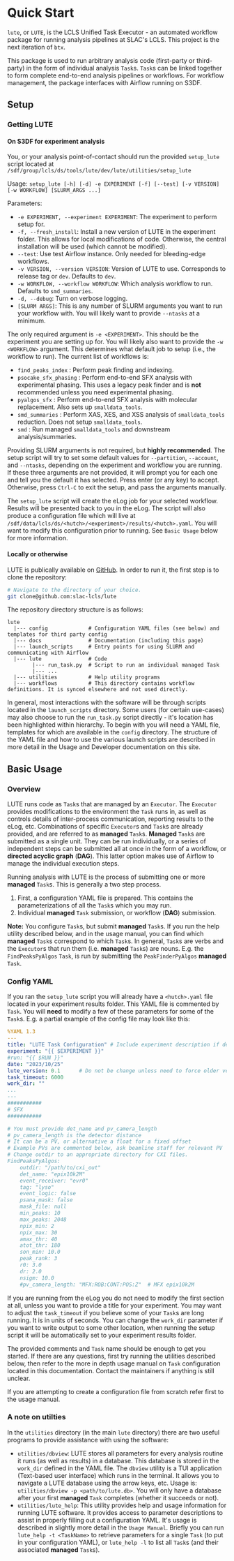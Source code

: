 # Quick Start
`lute`, or `LUTE`, is the LCLS Unified Task Executor - an automated workflow package for running analysis pipelines at SLAC's LCLS. This project is the next iteration of `btx`.

This package is used to run arbitrary analysis code (first-party or third-party) in the form of individual analysis `Task`s. `Task`s can be linked together to form complete end-to-end analysis pipelines or workflows. For workflow management, the package interfaces with Airflow running on S3DF.

## Setup
### Getting LUTE
#### On S3DF for experiment analysis
You, or your analysis point-of-contact should run the provided `setup_lute` script located at `/sdf/group/lcls/ds/tools/lute/dev/lute/utilities/setup_lute`

Usage: `setup_lute [-h] [-d] -e EXPERIMENT [-f] [--test] [-v VERSION] [-w WORKFLOW] [SLURM_ARGS ...]`

Parameters:

- `-e EXPERIMENT, --experiment EXPERIMENT`: The experiment to perform setup for.
- `-f, --fresh_install`: Install a new version of LUTE in the experiment folder. This allows for local modifications of code. Otherwise, the central installation will be used (which cannot be modified).
- `--test`: Use test Airflow instance. Only needed for bleeding-edge workflows.
- `-v VERSION, --version VERSION`: Version of LUTE to use. Corresponds to release tag or `dev`. Defaults to `dev`.
- `-w WORKFLOW, --workflow WORKFLOW`: Which analysis workflow to run. Defaults to `smd_summaries`.
- `-d, --debug`: Turn on verbose logging.
- `[SLURM ARGS]`: This is any number of SLURM arguments you want to run your workflow with. You will likely want to provide `--ntasks` at a minimum.

The only required argument is `-e <EXPERIMENT>`. This should be the experiment you are setting up for. You will likely also want to provide the `-w <WORKFLOW>` argument. This determines what default job to setup (i.e., the workflow to run). The current list of workflows is:

- `find_peaks_index` : Perform peak finding and indexing.
- `psocake_sfx_phasing` : Perform end-to-end SFX analysis with experimental phasing. This uses a legacy peak finder and is **not** recommended unless you need experimental phasing.
- `pyalgos_sfx` : Perform end-to-end SFX analysis with molecular replacement. Also sets up `smalldata_tools`.
- `smd_summaries` : Perform XAS, XES, and XSS analysis of `smalldata_tools` reduction. Does not setup `smalldata_tools`.
- `smd` : Run managed `smalldata_tools` and downstream analysis/summaries.

Providing SLURM arguments is not required, but **highly recommended**. The setup script will try to set some default values for `--partition`, `--account`, and `--ntasks`, depending on the experiment and workflow you are running. If these three arguments are not provided, it will prompt you for each one and tell you the default it has selected. Press enter (or any key) to accept. Otherwise, press `Ctrl-C` to exit the setup, and pass the arguments manually.

The `setup_lute` script will create the eLog job for your selected workflow. Results will be presented back to you in the eLog. The script will also produce a configuration file which will live at `/sdf/data/lcls/ds/<hutch>/<experiment>/results/<hutch>.yaml`. You will want to modify this configuration prior to running. See `Basic Usage` below for more information.

#### Locally or otherwise
LUTE is publically available on [GitHub](https://github.com/slac-lcls/lute). In order to run it, the first step is to clone the repository:

```bash
# Navigate to the directory of your choice.
git clone@github.com:slac-lcls/lute
```
The repository directory structure is as follows:

```
lute
  |--- config             # Configuration YAML files (see below) and templates for third party config
  |--- docs               # Documentation (including this page)
  |--- launch_scripts     # Entry points for using SLURM and communicating with Airflow
  |--- lute               # Code
        |--- run_task.py  # Script to run an individual managed Task
        |--- ...
  |--- utilities          # Help utility programs
  |--- workflows          # This directory contains workflow definitions. It is synced elsewhere and not used directly.

```

In general, most interactions with the software will be through scripts located in the `launch_scripts` directory. Some users (for certain use-cases) may also choose to run the `run_task.py` script directly - it's location has been highlighted within hierarchy. To begin with you will need a YAML file, templates for which are available in the `config` directory. The structure of the YAML file and how to use the various launch scripts are described in more detail in the Usage and Developer documentation on this site.

## Basic Usage
### Overview
LUTE runs code as `Task`s that are managed by an `Executor`. The `Executor` provides modifications to the environment the `Task` runs in, as well as controls details of inter-process communication, reporting results to the eLog, etc. Combinations of specific `Executor`s and `Task`s are already provided, and are referred to as **managed** `Task`s. **Managed** `Task`s are submitted as a single unit. They can be run individually, or a series of independent steps can be submitted all at once in the form of a workflow, or **directed acyclic graph** (**DAG**). This latter option makes use of Airflow to manage the individual execution steps.

Running analysis with LUTE is the process of submitting one or more **managed** `Task`s. This is generally a two step process.

1. First, a configuration YAML file is prepared. This contains the parameterizations of all the `Task`s which you may run.
2. Individual **managed** `Task` submission, or workflow (**DAG**) submission.

**Note:** You configure `Task`s, but submit **managed** `Task`s. If you run the help utility described below, and in the usage manual, you can find which **managed** `Task`s correspond to which `Task`s. In general, `Task`s are verbs and the `Executor`s that run them (i.e. **managed** `Task`s) are nouns. E.g. the `FindPeaksPyAlgos` `Task`, is run by submitting the `PeakFinderPyAlgos` **managed** `Task`.

### Config YAML
If you ran the `setup_lute` script you will already have a `<hutch>.yaml` file located in your experiment results folder. This YAML file is commented by `Task`. You will **need** to modify a few of these parameters for some of the `Task`s. E.g. a partial example of the config file may look like this:

```yaml
%YAML 1.3
---
title: "LUTE Task Configuration" # Include experiment description if desired
experiment: "{{ $EXPERIMENT }}"
#run: "{{ $RUN }}"
date: "2023/10/25"
lute_version: 0.1      # Do not be change unless need to force older version
task_timeout: 6000
work_dir: ""
...
---
###########
# SFX
###########

# You must provide det_name and pv_camera_length
# pv_camera_length is the detector distance
# It can be a PV, or alternative a float for a fixed offset
# Example PVs are commented below, ask beamline staff for relevant PV
# Change outdir to an appropriate directory for CXI files.
FindPeaksPyAlgos:
    outdir: "/path/to/cxi_out"
    det_name: "epix10k2M"
    event_receiver: "evr0"
    tag: "lyso"
    event_logic: false
    psana_mask: false
    mask_file: null
    min_peaks: 10
    max_peaks: 2048
    npix_min: 2
    npix_max: 30
    amax_thr: 40
    atot_thr: 180
    son_min: 10.0
    peak_rank: 3
    r0: 3.0
    dr: 2.0
    nsigm: 10.0
    #pv_camera_length: "MFX:ROB:CONT:POS:Z"  # MFX epix10k2M
```

If you are running from the eLog you do not need to modify the first section at all, unless you want to provide a title for your experiment. You may want to adjust the `task_timeout` if you believe some of your `Task`s are long running. It is in units of seconds. You can change the `work_dir` parameter if you want to write output to some other location, when running the setup script it will be automatically set to your experiment results folder.

The provided comments and `Task` name should be enough to get you started. If there are any questions, first try running the utilities described below, then refer to the more in depth usage manual on `Task` configuration located in this documentation. Contact the maintainers if anything is still unclear.

If you are attempting to create a configuration file from scratch refer first to the usage manual.

### A note on utilties
In the `utilities` directory (in the main `lute` directory) there are two useful programs to provide assistance with using the software:

- `utilities/dbview`: LUTE stores all parameters for every analysis routine it runs (as well as results) in a database. This database is stored in the `work_dir` defined in the YAML file. The `dbview` utility is a TUI application (Text-based user interface) which runs in the terminal. It allows you to navigate a LUTE database using the arrow keys, etc. Usage is: `utilities/dbview -p <path/to/lute.db>`. You will only have a database after your first **managed** `Task` completes (whether it succeeds or not).
- `utilities/lute_help`: This utility provides help and usage information for running LUTE software. It provides access to parameter descriptions to assist in properly filling out a configuration YAML. It's usage is described in slightly more detail in the `Usage Manual`. Briefly you can run `lute_help -t <TaskName>` to retrieve parameters for a single `Task` (to put in your configuration YAML), or `lute_help -l` to list all `Task`s (and their associated **managed** `Task`s).
